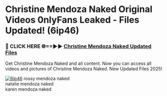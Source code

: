 # Christine Mendoza Naked Original Videos 0nlyFans Leaked - Files Updated! (6ip46)

<h3>🔴 CLICK HERE 🌐==►► <a href="https://tinyurl.com/yckcrads" rel="nofollow">Christine Mendoza Naked Updated Files</a></h3>

Get Christine Mendoza Naked and all content. Now you can access all videos and pictures of Christine Mendoza Naked. New Updated Files 2025!

[![6ip46](https://i.imgur.com/hpKpOFt.gif)](https://tinyurl.com/yckcrads)
rossy mendoza naked<br>
natalie mendoza naked<br>
karen mendoza naked